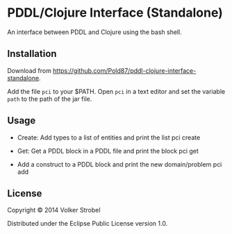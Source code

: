 # PDDL/Clojure Interface (Standalone)

An interface between PDDL and Clojure using the bash shell. 

## Installation

Download from https://github.com/Pold87/pddl-clojure-interface-standalone.

Add the file `pci` to your $PATH.
Open `pci` in a text editor and set the variable `path` to the path of the jar file. 

## Usage

- Create: Add types to a list of entities and print the list
    pci create <file-with-names-of-entities> <type>

- Get: Get a PDDL block in a PDDL file and print the block
    pci get <file> <block>

- Add a construct to a PDDL block and print the new domain/problem
    pci add <file> <block> <construct>

## License

Copyright © 2014 Volker Strobel

Distributed under the Eclipse Public License version 1.0.
